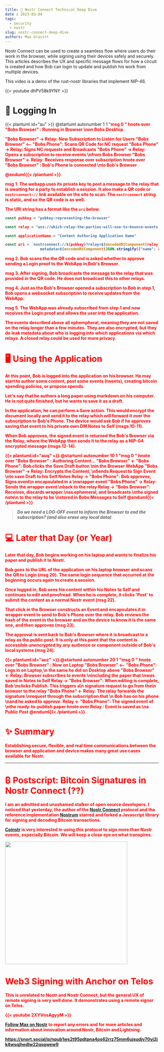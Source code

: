 ```yaml
---
title: 🤿 Nostr Connect Technical Deep Dive
date : 2023-03-04
tags:
  - security
  - nostr
slug: nostr-connect-deep-dive
authors: Max Gravitt
---
```

<head>
  <title>🤿 Nostr Connect Technical Deep Dive</title>
  <meta charSet="utf-8" />
  <meta property="og:title" content="🤿 Nostr Connect Technical Deep Dive" />
  <meta property="og:image" content="https://coinstr.app//articles/nostr-connect-deep-dive/bob-login-cover.png" />
  <meta property="og:description" content="Nostr Connect can be used to create a seamless flow where users do their work in the browser, while signing using their devices safely and securely. This articles describes the UX and specific message flows for how a circuit is created and how Bob can login to update and publish his work from multiple devices." />
  <meta property="og:url" content="https://coinstr.app/articles/nostr-connect-deep-dive" />
  <meta name="twitter:title" content="🤿 Nostr Connect Technical Deep Dive" />
  <meta name="twitter:creator" content="@MaxGravitt">
  <meta name="twitter:card" content="summary_large_image" />
  <meta name="twitter:image" content="https://coinstr.app//articles/nostr-connect-deep-dive/bob-login-cover.png" />
  <meta name="twitter:description" content="Nostr Connect can be used to create a seamless flow where users do their work in the browser, while signing using their devices safely and securely. This articles describes the UX and specific message flows for how a circuit is created and how Bob can login to update and publish his work from multiple devices." />

</head>

Nostr Connect can be used to create a seamless flow where users do their work in the browser, while signing using their devices safely and securely. This articles describes the UX and specific message flows for how a circuit is created and how Bob can login to update and publish his work from multiple devices.

This video is a demo of the rust-nostr libraries that implement NIP-46.

{{< youtube dhPV58k9YNY >}}

# 📱 Logging In
{{< plantuml id="au" >}}
@startuml
autonumber 1 1 "<font color=red><b>msg 0  "
hnote over "Bobs Browser" : Running in Browser \non Bobs Desktop

"Bobs Browser" -> Relay: New Subscription to Listen for Users
"Bobs Browser" <-- "Bobs Phone": Scans QR Code for NC request
"Bobs Phone" -> Relay: Signs NC requests and Broadcasts
"Bobs Phone" -> Relay: Opens a subscription to receive events \nfrom Bobs Browser
"Bobs Browser" <- Relay: Receives response over subscription
hnote over "Bobs Browser" : Bob's Phone is connected \nto Bob's Browser

@enduml{{< /plantuml >}}

<font color=red>msg 1.</font> The webapp uses its private key to post a message to the relay that is awaiting for a party to establish a session. It also make a QR code or `nostrconnect://` link available on the site to scan. The `nostrconnect` string is static, and so the QR code is as well. 

The URI string has a format like the `uri` below. 
```javascript
const pubkey = "pubkey-representing-the-browser"
```
```javascript
const relay = "wss://which-relay-the-parties-will-use-to-bounce-events.com"
```
```javascript
const applicationName = "Content Authoring Application Name"
```
```javascript
const uri = `nostrconnect://${pubkey}?relay=${encodeURIComponent(relay)}&
                metadata=${encodeURIComponent(JSON.stringify({"name": applicationName}))}`
```

<font color=red>msg 2.</font> Bob scans the the QR code and is asked whether to approve sending a Login proof to the WebApp in Bob's Browser.

<font color=red>msg 3.</font> After signing, Bob broadcasts the message to the relay that was provided in the QR code. He does not broadcast this to other relays. 

<font color=red>msg 4.</font> Just as the Bob's Browser opened a subscription to Bob in step 1, Bob opens a websocket subscription to receive updates from the WebApp.

<font color=red>msg 5.</font> The WebApp was already subscribed from step 1 and now receives the Login proof and allows the user into the application.

The events described above all ephempheral, meaning they are not saved on the relay longer than a few minutes. They are also encrypted, but they **do leak metadata** about who is logging into which applications via which relays. A closed relay could be used for more privacy.

# 🖥️ Using the Application
At this point, Bob is logged into the application on his browser. He may start to author some content, post some events (tweets), creating bitcoin spending policies, or propose spends.

Let's say that he authors a long paper using markdown on his computer. He is not quite finished, but he wants to save it as a draft. 

In the application, he can perform a **Save** action. This would encrypt the document locally and send it to the relay which will forward it over the subscription to Bob's Phone. The device would ask Bob if he approves saving that event to his private own DM Notes to Self <font color=red>(msgs 10-11)</font>.

When Bob approves, the signed event is returned the Bob's Browser via the Relay, where the WebApp then sends it to the relay as a NIP-04 encrypted message <font color=red>(msgs 12-14)</font>. 

{{< plantuml id="auq" >}}
@startuml
autonumber 10 1 "<font color=red><b>msg 0  "
hnote over "Bobs Browser" : Authoring Content...
"Bobs Browser" <- "Bobs Phone": Bob clicks the Save Draft button \nin the Browser WebApp
"Bobs Browser" -> Relay: Encrypts the Content, \nSends Request to Sign Event \nto save Draft to his Self Notes
Relay ->  "Bobs Phone": Bob approves, Signs event\n encapsulated in a \nwrapper event
"Bobs Phone" -> Relay: Sends the wrapper event \nback to the relay
Relay -> "Bobs Browser": Receives, discards wrapper \nas ephemeral, and broadcasts \nthe signed note\n to the relay to be \nstored in Bobs Messages to Self
@enduml{{< /plantuml >}}

> *Do we need a LOG-OFF event to inform the Browser to end the subscription? (and also erase any local data)*

# 💻 Later that Day (or Year)
Later that day, Bob begins working on his laptop and wants to finalize his paper and publish it to Nostr. 

Bob goes to the URL of the application on his laptop browser and scans the QR to Login <font color=red>(msg 20)</font>. The same login sequence that occurred at the beginning occurs again to create a session.

Once logged in, Bob sees his content within his Notes to Self and continues to edit and proofread. When he is complete, it clicks 'Post' to submit the content as a normal Nostr event <font color=red>(msg 22)</font>. 

That click in the Browser constructs an Event and encapsulates it in wrapper event to send to Bob's Phone over the relay. Bob reviews the hash of the event in the browser and on the device to know it is the same one, and then approves <font color=red>(msg 23)</font>.

The approval is sent back to Bob's Browser where it is broadcast to a relay as the public post. It is only at this point that the content is accessible unencrypted by any audience or component outside of Bob's local systems <font color=red>(msg 24)</font>.

{{< plantuml id="auz" >}}
@startuml
autonumber 20 1 "<font color=red><b>msg 0  "
hnote over "Bobs Browser" : Now on Laptop
"Bobs Browser" <-- "Bobs Phone": Logs in on Laptop,\n the same he did on Desktop above
"Bobs Browser" <- Relay: Browser subscribes to events \nincluding the paper that \nwas saved in Notes to Self
Relay ->  "Bobs Browser": When editing is complete, Bob \nclicks Publish. This triggers a\n signature request to go from the\n browser to the relay
"Bobs Phone" <- Relay: The relay forwards the signature \nrequest through the subscription that \n Bob has on his phone \nand he asked to approve.
Relay <- "Bobs Phone": The signed event of \nthe ready-to-publish paper
hnote over Relay : Event is saved as \na Public Post
@enduml{{< /plantuml >}}

# ✨ Summary
Establishing secure, flexible, and real time communications between the browser and application and device makes many great use cases available for Nostr. 

<hr/>

# ₿ Postscript: Bitcoin Signatures in Nostr Connect (??)
I am an admitted and unashamed stalker of open source developers. I noticed that yesterday, the author of the [Nostr Connect](https://github.com/nostr-connect/connect) protocol and the reference implementation [Nostrum](https://github.com/nostr-connect/nostrum) starred and forked a Javascript library for **signing and decoding Bitcoin transactions**. 

[Coinstr](https://coinstr.app) is very interested in using this protocol to sign more than Nostr events, especially Bitcoin. We will keep a close eye on what transpires.

<img src="https://user-images.githubusercontent.com/32852271/222914638-fe23a97b-d616-428e-8c52-42e316881c60.png" width="400"/>

# Web3 Signing with Anchor on Telos
This is unrelated to Nostr and Nostr Connect, but the general UX of remote signing is very well done. It demonstrates using a remote signer on Telos.

{{< youtube 2XYVnsAgyyM >}}

[Follow Max on Nostr](https://snort.social/p/npub1ws2t95pdtpna4ps62rrz75mm6ujsudjv70yj2jk4wsqjhedlw22qsqwew9) to report any errors and for more articles and information about innovation around Nostr, Bitcoin and Lightning.

https://snort.social/p/npub1ws2t95pdtpna4ps62rrz75mm6ujsudjv70yj2jk4wsqjhedlw22qsqwew9
